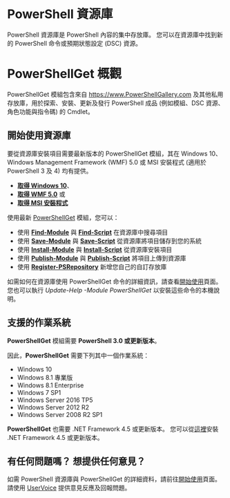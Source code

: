 # PowerShell 資源庫

PowerShell 資源庫是 PowerShell 內容的集中存放庫。 您可以在資源庫中找到新的 PowerShell 命令或預期狀態設定 (DSC) 資源。

# PowerShellGet 概觀

PowerShellGet 模組包含來自 https://www.PowerShellGallery.com 及其他私用存放庫，用於探索、安裝、更新及發行 PowerShell 成品 (例如模組、DSC 資源、角色功能與指令碼) 的 Cmdlet。

## 開始使用資源庫

要從資源庫安裝項目需要最新版本的 PowerShellGet 模組，其在 Windows 10、Windows Management Framework (WMF) 5.0 或 MSI 安裝程式 (適用於 PowerShell 3 及 4) 均有提供。

- [**取得 Windows 10**](http://go.microsoft.com/fwlink/?LinkID=624830&clcid=0x409)、
- [**取得 WMF 5.0**](http://go.microsoft.com/fwlink/?LinkId=398175) 或
- [**取得 MSI 安裝程式**](http://go.microsoft.com/fwlink/?LinkID=746217&clcid=0x409)

使用最新 [PowerShellGet](http://go.microsoft.com/fwlink/?LinkID=760387&clcid=0x409) 模組，您可以：

-   使用 [**Find-Module**](http://go.microsoft.com/fwlink/?LinkID=760387&clcid=0x409) 與 [**Find-Script**](http://go.microsoft.com/fwlink/?LinkID=760387&clcid=0x409) 在資源庫中搜尋項目
-   使用 [**Save-Module**](http://go.microsoft.com/fwlink/?LinkID=760387&clcid=0x409) 與 [**Save-Script**](http://go.microsoft.com/fwlink/?LinkID=760387&clcid=0x409) 從資源庫將項目儲存到您的系統
-   使用 [**Install-Module**](http://go.microsoft.com/fwlink/?LinkID=760387&clcid=0x409) 與 [**Install-Script**](http://go.microsoft.com/fwlink/?LinkID=760387&clcid=0x409) 從資源庫安裝項目
-   使用 [**Publish-Module**](http://go.microsoft.com/fwlink/?LinkID=760387&clcid=0x409) 與 [**Publish-Script**](http://go.microsoft.com/fwlink/?LinkID=760387&clcid=0x409) 將項目上傳到資源庫
-   使用 [**Register-PSRepository**](http://go.microsoft.com/fwlink/?LinkID=760387&clcid=0x409) 新增您自己的自訂存放庫

如需如何在資源庫使用 PowerShellGet 命令的詳細資訊，請查看[開始使用](psgallery/psgallery_gettingstarted.md)頁面。 您也可以執行 *Update-Help -Module PowerShellGet* 以安裝這些命令的本機說明。

## 支援的作業系統

**PowerShellGet** 模組需要 **PowerShell 3.0 或更新版本**。

因此，**PowerShellGet** 需要下列其中一個作業系統：

- Windows 10
- Windows 8.1 專業版
- Windows 8.1 Enterprise
- Windows 7 SP1
- Windows Server 2016 TP5
- Windows Server 2012 R2
- Windows Server 2008 R2 SP1

**PowerShellGet** 也需要 .NET Framework 4.5 或更新版本。 您可以從[這裡](https://msdn.microsoft.com/en-us/library/5a4x27ek.aspx)安裝 .NET Framework 4.5 或更新版本。


## 有任何問題嗎？ 想提供任何意見？

如需 PowerShell 資源庫與 PowerShellGet 的詳細資料，請前往[開始使用](psgallery/psgallery_gettingstarted.md)頁面。 請使用 [UserVoice](http://windowsserver.uservoice.com/forums/301869-powershell) 提供意見反應及回報問題。



<!--HONumber=Aug16_HO3-->


